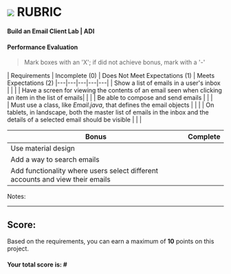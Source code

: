 # ![](https://ga-dash.s3.amazonaws.com/production/assets/logo-9f88ae6c9c3871690e33280fcf557f33.png) RUBRIC
**Build an Email Client Lab | ADI** 	 						


#### Performance Evaluation
> Mark boxes with an 'X'; if did not achieve bonus, mark with a '-'

| Requirements | Incomplete (0) | Does Not Meet Expectations (1) | Meets Expectations (2)
|---|---|---|---|---|
| Show a list of emails in a user's inbox | | |
| Have a screen for viewing the contents of an email seen when clicking an item in the list of emails| | |
| Be able to compose and send emails | | |  
| Must use a class, like _Email.java_, that defines the email objects | | |
| On tablets, in landscape, both the master list of emails in the inbox and the details of a selected email should be visible | | |  

| Bonus | Complete |
| --- | --- |
| Use material design |   |
| Add a way to search emails |  |
| Add functionality where users select different accounts and view their emails |  |  


Notes:

<!-- > Example: Your getting the hang of this!  Be sure to practice proper indentation and spacing.  Nice work! On line (INSERT SPECIFIC LINE NUMBER) in the (INSERT SPECIFIC FILE NAME) you (INSERT SPECIFIC CRITIQUE). Also, on line (INSERT SPECIFIC LINE NUMBER) in the (INSERT SPECIFIC FILE NAME) you (INSERT SPECIFIC CRITIQUE -->

---

## Score:
Based on the requirements, you can earn a maximum of  **10**  points on this project.

#### Your total score is: **#**
